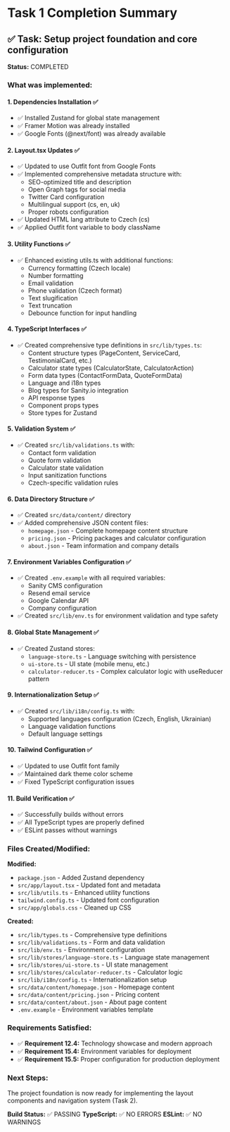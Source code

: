 # Task 1 Completion Summary

## ✅ Task: Setup project foundation and core configuration

**Status:** COMPLETED

### What was implemented:

#### 1. Dependencies Installation ✅
- ✅ Installed Zustand for global state management
- ✅ Framer Motion was already installed
- ✅ Google Fonts (@next/font) was already available

#### 2. Layout.tsx Updates ✅
- ✅ Updated to use Outfit font from Google Fonts
- ✅ Implemented comprehensive metadata structure with:
  - SEO-optimized title and description
  - Open Graph tags for social media
  - Twitter Card configuration
  - Multilingual support (cs, en, uk)
  - Proper robots configuration
- ✅ Updated HTML lang attribute to Czech (cs)
- ✅ Applied Outfit font variable to body className

#### 3. Utility Functions ✅
- ✅ Enhanced existing utils.ts with additional functions:
  - Currency formatting (Czech locale)
  - Number formatting
  - Email validation
  - Phone validation (Czech format)
  - Text slugification
  - Text truncation
  - Debounce function for input handling

#### 4. TypeScript Interfaces ✅
- ✅ Created comprehensive type definitions in `src/lib/types.ts`:
  - Content structure types (PageContent, ServiceCard, TestimonialCard, etc.)
  - Calculator state types (CalculatorState, CalculatorAction)
  - Form data types (ContactFormData, QuoteFormData)
  - Language and i18n types
  - Blog types for Sanity.io integration
  - API response types
  - Component props types
  - Store types for Zustand

#### 5. Validation System ✅
- ✅ Created `src/lib/validations.ts` with:
  - Contact form validation
  - Quote form validation
  - Calculator state validation
  - Input sanitization functions
  - Czech-specific validation rules

#### 6. Data Directory Structure ✅
- ✅ Created `src/data/content/` directory
- ✅ Added comprehensive JSON content files:
  - `homepage.json` - Complete homepage content structure
  - `pricing.json` - Pricing packages and calculator configuration
  - `about.json` - Team information and company details

#### 7. Environment Variables Configuration ✅
- ✅ Created `.env.example` with all required variables:
  - Sanity CMS configuration
  - Resend email service
  - Google Calendar API
  - Company configuration
- ✅ Created `src/lib/env.ts` for environment validation and type safety

#### 8. Global State Management ✅
- ✅ Created Zustand stores:
  - `language-store.ts` - Language switching with persistence
  - `ui-store.ts` - UI state (mobile menu, etc.)
  - `calculator-reducer.ts` - Complex calculator logic with useReducer pattern

#### 9. Internationalization Setup ✅
- ✅ Created `src/lib/i18n/config.ts` with:
  - Supported languages configuration (Czech, English, Ukrainian)
  - Language validation functions
  - Default language settings

#### 10. Tailwind Configuration ✅
- ✅ Updated to use Outfit font family
- ✅ Maintained dark theme color scheme
- ✅ Fixed TypeScript configuration issues

#### 11. Build Verification ✅
- ✅ Successfully builds without errors
- ✅ All TypeScript types are properly defined
- ✅ ESLint passes without warnings

### Files Created/Modified:

**Modified:**
- `package.json` - Added Zustand dependency
- `src/app/layout.tsx` - Updated font and metadata
- `src/lib/utils.ts` - Enhanced utility functions
- `tailwind.config.ts` - Updated font configuration
- `src/app/globals.css` - Cleaned up CSS

**Created:**
- `src/lib/types.ts` - Comprehensive type definitions
- `src/lib/validations.ts` - Form and data validation
- `src/lib/env.ts` - Environment configuration
- `src/lib/stores/language-store.ts` - Language state management
- `src/lib/stores/ui-store.ts` - UI state management
- `src/lib/stores/calculator-reducer.ts` - Calculator logic
- `src/lib/i18n/config.ts` - Internationalization setup
- `src/data/content/homepage.json` - Homepage content
- `src/data/content/pricing.json` - Pricing content
- `src/data/content/about.json` - About page content
- `.env.example` - Environment variables template

### Requirements Satisfied:
- ✅ **Requirement 12.4:** Technology showcase and modern approach
- ✅ **Requirement 15.4:** Environment variables for deployment
- ✅ **Requirement 15.5:** Proper configuration for production deployment

### Next Steps:
The project foundation is now ready for implementing the layout components and navigation system (Task 2).

**Build Status:** ✅ PASSING
**TypeScript:** ✅ NO ERRORS
**ESLint:** ✅ NO WARNINGS